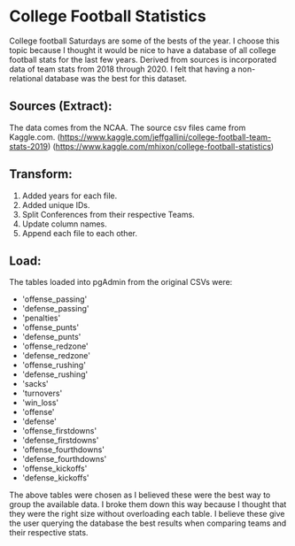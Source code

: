 # College Football Statistics
 
College football Saturdays are some of the bests of the year. I choose this topic because I thought it would be nice to have a database of all college football stats for the last few years. Derived from sources is incorporated data of team stats from 2018 through 2020. I felt that having a non-relational database was the best for this dataset.

## Sources (Extract):
The data comes from the NCAA. The source csv files came from Kaggle.com. (https://www.kaggle.com/jeffgallini/college-football-team-stats-2019) (https://www.kaggle.com/mhixon/college-football-statistics)

## Transform:
1. Added years for each file. 
2. Added unique IDs. 
3. Split Conferences from their respective Teams.
4. Update column names.
5. Append each file to each other.

## Load:
The tables loaded into pgAdmin from the original CSVs were:

 - 'offense_passing'
 - 'defense_passing'
 - 'penalties'
 - 'offense_punts'
 - 'defense_punts'
 - 'offense_redzone'
 - 'defense_redzone'
 - 'offense_rushing'
 - 'defense_rushing'
 - 'sacks'
 - 'turnovers'
 - 'win_loss'
 - 'offense'
 - 'defense'
 - 'offense_firstdowns'
 - 'defense_firstdowns'
 - 'offense_fourthdowns'
 - 'defense_fourthdowns'
 - 'offense_kickoffs'
 - 'defense_kickoffs'
 
The above tables were chosen as I believed these were the best way to group the available data. I broke them down this way because I thought that they were the right size without overloading each table. I believe these give the user querying the database the best results when comparing teams and their respective stats.

  
    
